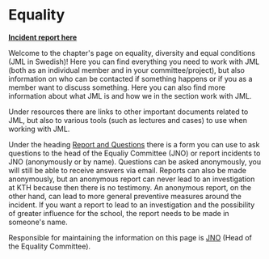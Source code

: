 # Equality

**[Incident report here](https://jml.datasektionen.se/)**

Welcome to the chapter's page on equality, diversity and equal conditions (JML in Swedish)! Here you can find everything you need to work with JML (both as an individual member and in your committee/project), but also information on who can be contacted if something happens or if you as a member want to discuss something. Here you can also find more information about what JML is and how we in the section work with JML.

Under resources there are links to other important documents related to JML, but also to various tools (such as lectures and cases) to use when working with JML.

Under the heading [Report and Questions](https://datasektionen.se/jml/anmalan-och-fragor) there is a form you can use to ask questions to the head of the Equaliy Committee (JNO) or report incidents to JNO (anonymously or by name). Questions can be asked anonymously, you will still be able to receive answers via email. Reports can also be made anonymously, but an anonymous report can never lead to an investigation at KTH because then there is no testimony. An anonymous report, on the other hand, can lead to more general preventive measures around the incident. If you want a report to lead to an investigation and the possibility of greater influence for the school, the report needs to be made in someone's name.

Responsible for maintaining the information on this page is [JNO](https://dfunkt.datasektionen.se/position/id/6) (Head of the Equality Committee).
